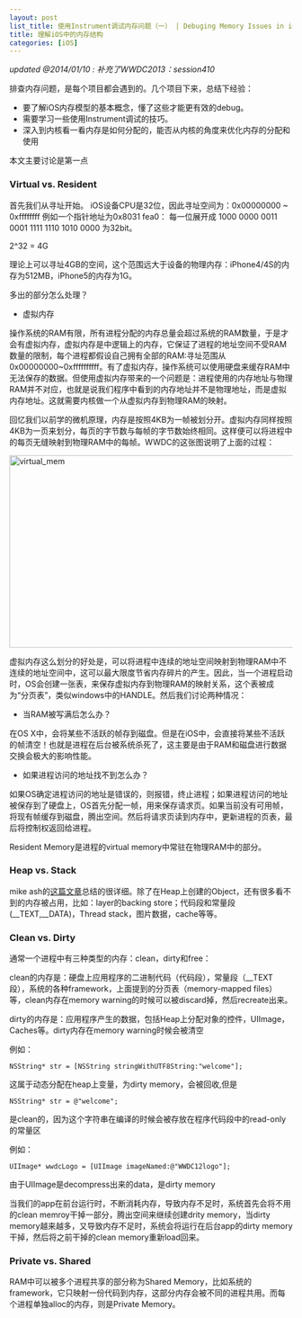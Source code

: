 ```yaml
---
layout: post
list_title: 使用Instrument调试内存问题（一） | Debuging Memory Issues in iOS Part 1
title: 理解iOS中的内存结构
categories: [iOS]
---
```


<em> updated @2014/01/10 : 补充了WWDC2013：session410 </em>

排查内存问题，是每个项目都会遇到的。几个项目下来，总结下经验：

- 要了解iOS内存模型的基本概念，懂了这些才能更有效的debug。
- 需要学习一些使用Instrument调试的技巧。
- 深入到内核看一看内存是如何分配的，能否从内核的角度来优化内存的分配和使用

本文主要讨论是第一点

<h3> Virtual vs. Resident</h3>

首先我们从寻址开始。
iOS设备CPU是32位，因此寻址空间为：0x00000000 ~ 0xffffffff
例如一个指针地址为0x8031 fea0：
每一位展开成 1000 0000 0011 0001 1111 1110 1010 0000 为32bit。

2^32 = 4G

理论上可以寻址4GB的空间，这个范围远大于设备的物理内存：iPhone4/4S的内存为512MB，iPhone5的内存为1G。

多出的部分怎么处理？

- 虚拟内存

操作系统的RAM有限，所有进程分配的内存总量会超过系统的RAM数量，于是才会有虚拟内存，虚拟内存是中逻辑上的内存，它保证了进程的地址空间不受RAM数量的限制，每个进程都假设自己拥有全部的RAM:寻址范围从0x00000000~0xffffffffff。有了虚拟内存，操作系统可以使用硬盘来缓存RAM中无法保存的数据。但使用虚拟内存带来的一个问题是：进程使用的内存地址与物理RAM并不对应，也就是说我们程序中看到的内存地址并不是物理地址，而是虚拟内存地址。这就需要内核做一个从虚拟内存到物理RAM的映射。


回忆我们以前学的微机原理，内存是按照4KB为一帧被划分开。虚拟内存同样按照4KB为一页来划分，每页的字节数与每帧的字节数始终相同。这样便可以将进程中的每页无缝映射到物理RAM中的每帧。WWDC的这张图说明了上面的过程：

<a href="/assets/images/2014/01/virtual_mem.png"><img src="{{site.baseurl}}/assets/images/2014/01/virtual_mem.png" alt="virtual_mem" width="625" height="342"/></a>

虚拟内存这么划分的好处是，可以将进程中连续的地址空间映射到物理RAM中不连续的地址空间中，这可以最大限度节省内存碎片的产生。因此，当一个进程启动时，OS会创建一张表，来保存虚拟内存到物理RAM的映射关系，这个表被成为“分页表”，类似windows中的HANDLE。然后我们讨论两种情况：

- 当RAM被写满后怎么办？

在OS X中，会将某些不活跃的帧存到磁盘。但是在iOS中，会直接将某些不活跃的帧清空！也就是进程在后台被系统杀死了，这主要是由于RAM和磁盘进行数据交换会极大的影响性能。

- 如果进程访问的地址找不到怎么办？

如果OS确定进程访问的地址是错误的，则报错，终止进程；如果进程访问的地址被保存到了硬盘上，OS首先分配一帧，用来保存请求页。如果当前没有可用帧，将现有帧缓存到磁盘，腾出空间。然后将请求页读到内存中，更新进程的页表，最后将控制权返回给进程。

Resident Memory是进程的virtual memory中常驻在物理RAM中的部分。

<h3>Heap vs. Stack</h3>

mike ash的<a href="https://www.mikeash.com/pyblog/friday-qa-2010-01-15-stack-and-heap-objects-in-objective-c.html">这篇文章</a>总结的很详细。除了在Heap上创建的Object，还有很多看不到的内存被占用，比如：layer的backing store；代码段和常量段(__TEXT,__DATA)，Thread stack，图片数据，cache等等。

<h3>Clean vs. Dirty</h3>

通常一个进程中有三种类型的内存：clean，dirty和free：

clean的内存是：硬盘上应用程序的二进制代码（代码段），常量段（__TEXT段），系统的各种framework，上面提到的分页表（memory-mapped files）等，clean内存在memory warning的时候可以被discard掉，然后recreate出来。

dirty的内存是：应用程序产生的数据，包括Heap上分配对象的控件，UIImage，Caches等。dirty内存在memory warning时候会被清空

例如：
```objc
NSString* str = [NSString stringWithUTF8String:"welcome"];
```

这属于动态分配在heap上变量，为dirty memory，会被回收,但是

```objc
NSString* str = @"welcome";
```

是clean的，因为这个字符串在编译的时候会被存放在程序代码段中的read-only的常量区

例如：

```objc
UIImage* wwdcLogo = [UIImage imageNamed:@"WWDC12logo"];
```

由于UIImage是decompress出来的data，是dirty memory

当我们的app在前台运行时，不断消耗内存，导致内存不足时，系统首先会将不用的clean memroy干掉一部分，腾出空间来继续创建drity memory，当dirty memory越来越多，又导致内存不足时，系统会将运行在后台app的dirty memory干掉，然后将之前干掉的clean memory重新load回来。

<h3>Private vs. Shared</h3>

RAM中可以被多个进程共享的部分称为Shared Memory，比如系统的framework，它只映射一份代码到内存，这部分内存会被不同的进程共用。而每个进程单独alloc的内存，则是Private Memory。



